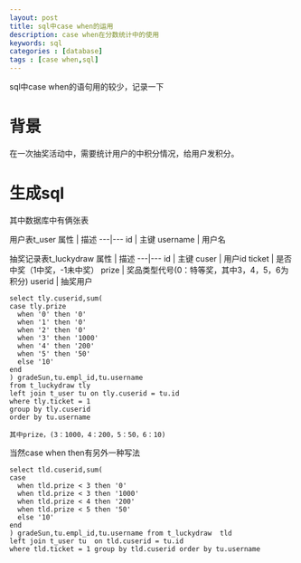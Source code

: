 ```yaml
---
layout: post
title: sql中case when的运用
description: case when在分数统计中的使用
keywords: sql
categories : [database]
tags : [case when,sql]
---
```


sql中case when的语句用的较少，记录一下

# 背景
在一次抽奖活动中，需要统计用户的中积分情况，给用户发积分。

# 生成sql 
其中数据库中有俩张表

用户表t_user
属性 | 描述
---|---
id | 主键
username | 用户名 
 
抽奖记录表t_luckydraw
属性 | 描述
---|---
id | 主键
cuser | 用户id
ticket | 是否中奖（1中奖，-1未中奖）
prize | 奖品类型代号(0：特等奖，其中3，4，5，6为积分)
userid | 抽奖用户


```
select tly.cuserid,sum(
case tly.prize 
  when '0' then '0'  
  when '1' then '0'
  when '2' then '0'
  when '3' then '1000'
  when '4' then '200'
  when '5' then '50'
  else '10'
end
) gradeSun,tu.empl_id,tu.username 
from t_luckydraw tly 
left join t_user tu on tly.cuserid = tu.id 
where tly.ticket = 1 
group by tly.cuserid
order by tu.username

其中prize，(3：1000，4：200，5：50，6：10)
```

当然case when then有另外一种写法
```
select tld.cuserid,sum(
case  
  when tld.prize < 3 then '0'  
  when tld.prize < 3 then '1000'
  when tld.prize < 4 then '200'
  when tld.prize < 5 then '50'
  else '10'
end
) gradeSun,tu.empl_id,tu.username from t_luckydraw  tld
left join t_user tu  on tld.cuserid = tu.id 
where tld.ticket = 1 group by tld.cuserid order by tu.username
```



